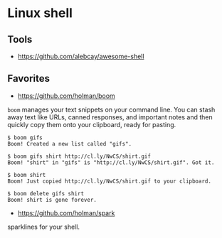 # Linux shell

## Tools

- https://github.com/alebcay/awesome-shell

## Favorites

- https://github.com/holman/boom

`boom` manages your text snippets on your command line. You can stash away text like URLs, canned responses, and important notes and then quickly copy them onto your clipboard, ready for pasting.

```
$ boom gifs
Boom! Created a new list called "gifs".

$ boom gifs shirt http://cl.ly/NwCS/shirt.gif
Boom! "shirt" in "gifs" is "http://cl.ly/NwCS/shirt.gif". Got it.

$ boom shirt
Boom! Just copied http://cl.ly/NwCS/shirt.gif to your clipboard.

$ boom delete gifs shirt
Boom! shirt is gone forever.
```

- https://github.com/holman/spark

sparklines for your shell.


